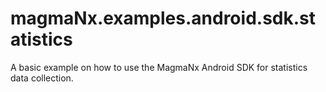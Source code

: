 # magmaNx.examples.android.sdk.statistics
 A basic example on how to use the MagmaNx Android SDK for statistics data collection.
